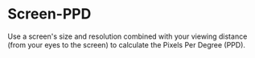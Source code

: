 # Screen-PPD

Use a screen's size and resolution combined with your viewing distance (from your eyes to the screen) to calculate the Pixels Per Degree (PPD).
